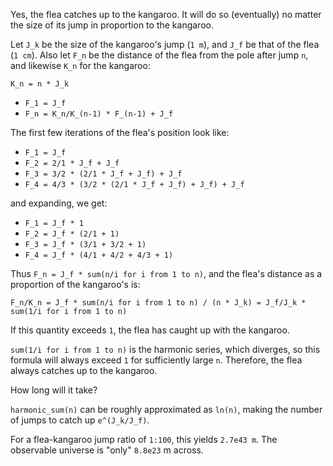 Yes, the flea catches up to the kangaroo.
It will do so (eventually) no matter the size of its jump in proportion to the kangaroo.

Let `J_k` be the size of the kangaroo's jump (`1 m`), and `J_f` be that of the flea (`1 cm`).
Also let `F_n` be the distance of the flea from the pole after jump `n`, and likewise `K_n` for the kangaroo:

`K_n = n * J_k`

- `F_1 = J_f`
- `F_n = K_n/K_(n-1) * F_(n-1) + J_f`

The first few iterations of the flea's position look like:

- `F_1 = J_f`
- `F_2 = 2/1 * J_f + J_f`
- `F_3 = 3/2 * (2/1 * J_f + J_f) + J_f`
- `F_4 = 4/3 * (3/2 * (2/1 * J_f + J_f) + J_f) + J_f`

and expanding, we get:

- `F_1 = J_f * 1`
- `F_2 = J_f * (2/1 + 1)`
- `F_3 = J_f * (3/1 + 3/2 + 1)`
- `F_4 = J_f * (4/1 + 4/2 + 4/3 + 1)`

Thus `F_n = J_f * sum(n/i for i from 1 to n)`, and the flea's distance as a proportion of the kangaroo's is:

`F_n/K_n = J_f * sum(n/i for i from 1 to n) / (n * J_k) = J_f/J_k * sum(1/i for i from 1 to n)`

If this quantity exceeds `1`, the flea has caught up with the kangaroo.

`sum(1/i for i from 1 to n)` is the harmonic series, which diverges, so this formula will always exceed `1` for sufficiently large `n`.
Therefore, the flea always catches up to the kangaroo.

How long will it take?

`harmonic_sum(n)` can be roughly approximated as `ln(n)`, making the number of jumps to catch up `e^(J_k/J_f)`.

For a flea-kangaroo jump ratio of `1:100`, this yields `2.7e43 m`.
The observable universe is "only" `8.8e23` m across.